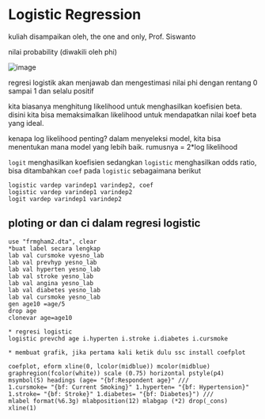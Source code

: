 # Logistic Regression
kuliah disampaikan oleh, the one and only, Prof. Siswanto

nilai probability (diwakili oleh phi)

![image](https://github.com/user-attachments/assets/8e9ad6eb-b01e-4c56-8611-213176c9d8c5)

regresi logistik akan menjawab dan mengestimasi nilai phi dengan rentang 0 sampai 1 dan selalu positif

kita biasanya menghitung likelihood untuk menghasilkan koefisien beta. disini kita bisa memaksimalkan likelihood untuk mendapatkan nilai koef beta yang ideal.

kenapa log likelihood penting? dalam menyeleksi model, kita bisa menentukan mana model yang lebih baik. rumusnya = 2*log likelihood

`logit` menghasilkan koefisien sedangkan `logistic` menghasilkan odds ratio, bisa ditambahkan `coef` pada `logistic` sebagaimana berikut

```
logistic vardep varindep1 varindep2, coef
logistic vardep varindep1 varindep2
logit vardep varindep1 varindep2
```

## ploting or dan ci dalam regresi logistic

```
use "frmgham2.dta", clear
*buat label secara lengkap
lab val cursmoke vyesno_lab
lab val prevhyp yesno_lab
lab val hyperten yesno_lab
lab val stroke yesno_lab
lab val angina yesno_lab
lab val diabetes yesno_lab
lab val cursmoke yesno_lab
gen age10 =age/5
drop age
clonevar age=age10

* regresi logistic
logistic prevchd age i.hyperten i.stroke i.diabetes i.cursmoke

* membuat grafik, jika pertama kali ketik dulu ssc install coefplot

coefplot, eform xline(0, lcolor(midblue)) mcolor(midblue) graphregion(fcolor(white)) scale (0.75) horizontal pstyle(p4) msymbol(S) headings (age= "{bf:Respondent age}" ///
1.cursmoke= "{bf: Current Smoking}" 1.hyperten= "{bf: Hypertension}" 1.stroke= "{bf: Stroke}" 1.diabetes= "{bf: Diabetes}") ///
mlabel format(%6.3g) mlabposition(12) mlabgap (*2) drop(_cons) xline(1)
```
